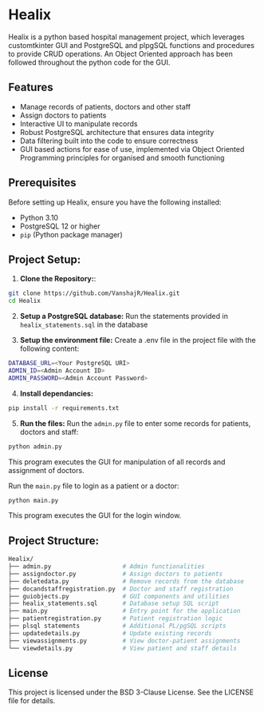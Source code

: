 # Healix

Healix is a python based hospital management project, which leverages customtkinter GUI and PostgreSQL and plpgSQL functions and procedures to provide CRUD operations. An Object Oriented approach has been followed throughout the python code for the GUI. 

## Features
- Manage records of patients, doctors and other staff
- Assign doctors to patients
- Interactive UI to manipulate records
- Robust PostgreSQL architecture that ensures data integrity
- Data filtering built into the code to ensure correctness
- GUI based actions for ease of use, implemented via Object Oriented Programming principles for organised and smooth functioning 

## Prerequisites

Before setting up Healix, ensure you have the following installed:

- Python 3.10
- PostgreSQL 12 or higher
- `pip` (Python package manager)


## Project Setup:

1. **Clone the Repository:**:

 ```bash
 git clone https://github.com/VanshajR/Healix.git
 cd Healix
```

2. **Setup a PostgreSQL database:**
Run the statements provided in `healix_statements.sql` in the database

3. **Setup the environment file:**
Create a .env file in the project file with the following content:

```bash
DATABASE_URL=<Your PostgreSQL URI>
ADMIN_ID=<Admin Account ID>
ADMIN_PASSWORD=<Admin Account Password>
```

4. **Install dependancies:**

```bash
pip install -r requirements.txt
```

5. **Run the files:** 
Run the `admin.py` file to enter some records for patients, doctors and staff:

```bash
python admin.py
```
This program executes the GUI for manipulation of all records and assignment of doctors.

Run the `main.py` file to login as a patient or a doctor:

```bash
python main.py
```
This program executes the GUI for the login window.

## Project Structure:  

```bash
Healix/    
├── admin.py                    # Admin functionalities   
├── assigndoctor.py             # Assign doctors to patients    
├── deletedata.py               # Remove records from the database    
├── docandstaffregistration.py  # Doctor and staff registration    
├── guiobjects.py               # GUI components and utilities    
├── healix_statements.sql       # Database setup SQL script    
├── main.py                     # Entry point for the application    
├── patientregistration.py      # Patient registration logic    
├── plsql statements            # Additional PL/pgSQL scripts    
├── updatedetails.py            # Update existing records    
├── viewassignments.py          # View doctor-patient assignments    
└── viewdetails.py              # View patient and staff details    
```

## License
This project is licensed under the BSD 3-Clause License. See the LICENSE file for details.
